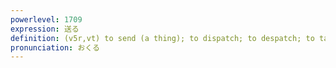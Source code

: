 ```yaml
---
powerlevel: 1709
expression: 送る
definition: (v5r,vt) to send (a thing); to dispatch; to despatch; to take or escort (a person somewhere); to see off (a person); to bid farewell (to the departed); to bury; to spend (time); (P)
pronunciation: おくる
---
```

